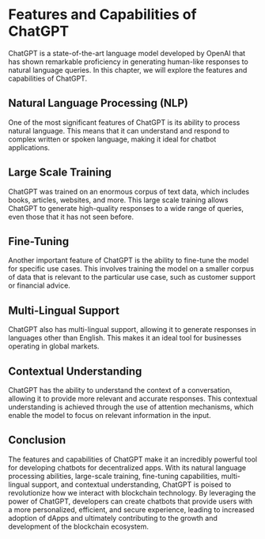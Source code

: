 Features and Capabilities of ChatGPT
======================================================================

ChatGPT is a state-of-the-art language model developed by OpenAI that has shown remarkable proficiency in generating human-like responses to natural language queries. In this chapter, we will explore the features and capabilities of ChatGPT.

Natural Language Processing (NLP)
---------------------------------

One of the most significant features of ChatGPT is its ability to process natural language. This means that it can understand and respond to complex written or spoken language, making it ideal for chatbot applications.

Large Scale Training
--------------------

ChatGPT was trained on an enormous corpus of text data, which includes books, articles, websites, and more. This large scale training allows ChatGPT to generate high-quality responses to a wide range of queries, even those that it has not seen before.

Fine-Tuning
-----------

Another important feature of ChatGPT is the ability to fine-tune the model for specific use cases. This involves training the model on a smaller corpus of data that is relevant to the particular use case, such as customer support or financial advice.

Multi-Lingual Support
---------------------

ChatGPT also has multi-lingual support, allowing it to generate responses in languages other than English. This makes it an ideal tool for businesses operating in global markets.

Contextual Understanding
------------------------

ChatGPT has the ability to understand the context of a conversation, allowing it to provide more relevant and accurate responses. This contextual understanding is achieved through the use of attention mechanisms, which enable the model to focus on relevant information in the input.

Conclusion
----------

The features and capabilities of ChatGPT make it an incredibly powerful tool for developing chatbots for decentralized apps. With its natural language processing abilities, large-scale training, fine-tuning capabilities, multi-lingual support, and contextual understanding, ChatGPT is poised to revolutionize how we interact with blockchain technology. By leveraging the power of ChatGPT, developers can create chatbots that provide users with a more personalized, efficient, and secure experience, leading to increased adoption of dApps and ultimately contributing to the growth and development of the blockchain ecosystem.
